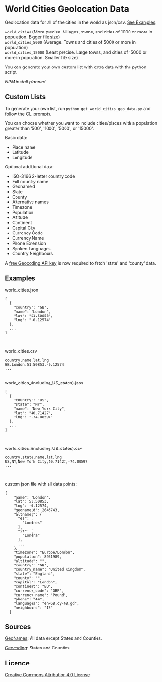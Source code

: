 # World Cities Geolocation Data

Geolocation data for all of the cities in the world as json/csv. [See Examples](#examples).

`world_cities` (More precise. Villages, towns, and cities of 1000 or more in population. Bigger file size)<br>
`world_cities_5000` (Average. Towns and cities of 5000 or more in population)<br>
`world_cities_15000` (Least precise. Large towns, and cities of 15000 or more in population. Smaller file size)

You can generate your own custom list with extra data with the python script.

_NPM install planned._

## Custom Lists

To generate your own list, run `python get_world_cities_geo_data.py` and follow the CLI prompts.

You can choose whether you want to include cities/places with a population greater than '500', '1000', '5000', or '15000'.

Basic data:

-   Place name
-   Latitude
-   Longitude

Optional additional data:

-   ISO-3166 2-letter country code
-   Full country name
-   Geonameid
-   State
-   County
-   Alternative names
-   Timezone
-   Population
-   Altitude
-   Continent
-   Capital City
-   Currency Code
-   Currency Name
-   Phone Extension
-   Spoken Languages
-   Country Neighbours


A [free Geocoding API key](https://geocode.maps.co/join/) is now required to fetch 'state' and 'county' data.

## Examples

world_cities.json

```
[
  {
    "country": "GB",
    "name": "London",
    "lat": "51.50853",
    "lng": "-0.12574"
  },
  ...
]
```
<br>

world_cities.csv

```
country,name,lat,lng
GB,London,51.50853,-0.12574
...
```

<br>
world_cities_(including_US_states).json

```
[
  {
    "country": "US",
    "state": "NY",
    "name": "New York City",
    "lat": "40.71427",
    "lng": "-74.00597"
  },
  ...
]
```
<br>

world_cities_(including_US_states).csv

```
country,state,name,lat,lng
US,NY,New York City,40.71427,-74.00597
...
```
<br>

custom json file with all data points:

```
{
    "name": "London",
    "lat": 51.50853,
    "lng": -0.12574,
    "geonameid": 2643743,
    "altnames": {
      "es": [
        "Londres"
      ],
      "it": [
        "Londra"
      ],
      ...
    },
    "timezone": "Europe/London",
    "population": 8961989,
    "altitude": "",
    "country": "GB",
    "country_name": "United Kingdom",
    "state": "England",
    "county": "",
    "capital": "London",
    "continent": "EU",
    "currency_code": "GBP",
    "currency_name": "Pound",
    "phone": "44",
    "languages": "en-GB,cy-GB,gd",
    "neighbours": "IE"
  }
```

## Sources

[GeoNames](https://www.geonames.org/datasources/): All data except States and Counties.

[Geocoding](https://geocode.maps.co/): States and Counties.

## Licence

[Creative Commons Attribution 4.0 License](https://creativecommons.org/licenses/by/4.0/)
